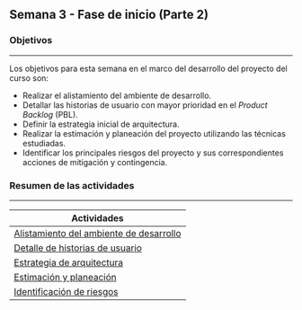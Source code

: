## Semana 3 - Fase de inicio (Parte 2)

### Objetivos
---

Los objetivos para esta semana en el marco del desarrollo del proyecto del curso son:

* Realizar el alistamiento del ambiente de desarrollo.
* Detallar las historias de usuario con mayor prioridad en el *Product Backlog* (PBL).
* Definir la estrategia inicial de arquitectura.
* Realizar la estimación y planeación del proyecto utilizando las técnicas estudiadas.
* Identificar los principales riesgos del proyecto y sus correspondientes acciones de mitigación y contingencia.
 
### Resumen de las actividades
---

| Actividades   |
|---------------|
| [Alistamiento del ambiente de desarrollo](../semana3/s3_alistamiento)  |
| [Detalle de historias de usuario](../semana3/s3_detalle_hu)  |
| [Estrategia de arquitectura](../semana3/s3_arquitectura)  |
| [Estimación y planeación](../semana3/s3_planeacion)|
| [Identificación de riesgos](../semana3/s3_riesgos)|
